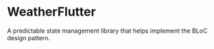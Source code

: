 # WeatherFlutter
A predictable state management library that helps implement the BLoC design pattern.
